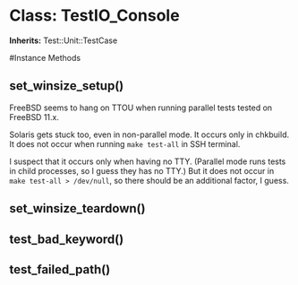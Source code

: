 # Class: TestIO_Console
**Inherits:** Test::Unit::TestCase
    




#Instance Methods
## set_winsize_setup() [](#method-i-set_winsize_setup)
FreeBSD seems to hang on TTOU when running parallel tests tested on FreeBSD
11.x.

Solaris gets stuck too, even in non-parallel mode. It occurs only in chkbuild.
 It does not occur when running `make test-all` in SSH terminal.

I suspect that it occurs only when having no TTY. (Parallel mode runs tests in
child processes, so I guess they has no TTY.) But it does not occur in `make
test-all > /dev/null`, so there should be an additional factor, I guess.

## set_winsize_teardown() [](#method-i-set_winsize_teardown)

## test_bad_keyword() [](#method-i-test_bad_keyword)

## test_failed_path() [](#method-i-test_failed_path)

